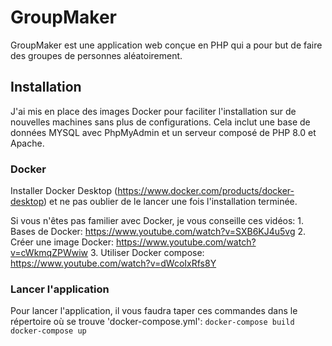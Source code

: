 # GroupMaker

GroupMaker est une application web conçue en PHP qui a pour but de faire des groupes de personnes aléatoirement.

## Installation

J'ai mis en place des images Docker pour faciliter l'installation sur de nouvelles machines sans plus de configurations.
Cela inclut une base de données MYSQL avec PhpMyAdmin et un serveur composé de PHP 8.0 et Apache.

### Docker

Installer Docker Desktop (https://www.docker.com/products/docker-desktop) et ne pas oublier de le lancer une fois l'installation terminée.

Si vous n'êtes pas familier avec Docker, je vous conseille ces vidéos:
    1. Bases de Docker: https://www.youtube.com/watch?v=SXB6KJ4u5vg
    2. Créer une image Docker: https://www.youtube.com/watch?v=cWkmqZPWwiw
    3. Utiliser Docker compose: https://www.youtube.com/watch?v=dWcoIxRfs8Y

### Lancer l'application

Pour lancer l'application, il vous faudra taper ces commandes dans le répertoire où se trouve 'docker-compose.yml':
    ```
    docker-compose build
    ```
    ```
    docker-compose up
    ```